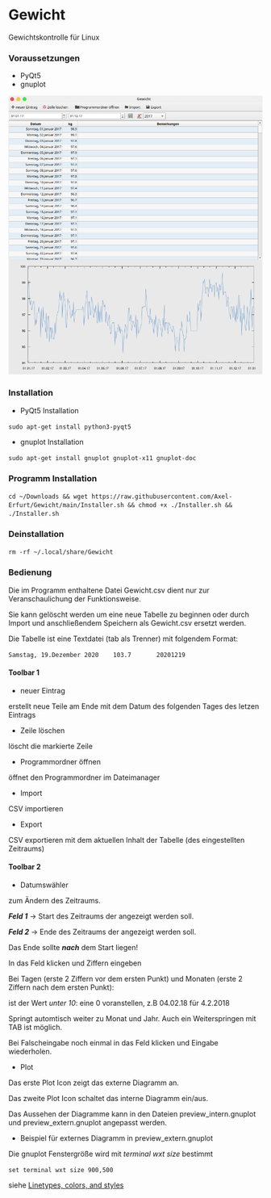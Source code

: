 # Gewicht
Gewichtskontrolle für Linux

### Voraussetzungen
- PyQt5
- gnuplot

<img src="https://raw.githubusercontent.com/Axel-Erfurt/Gewicht/main/screenshot.png" width="600" />

### Installation

- PyQt5 Installation

```sudo apt-get install python3-pyqt5```

- gnuplot Installation

```sudo apt-get install gnuplot gnuplot-x11 gnuplot-doc```

### Programm Installation

```cd ~/Downloads && wget https://raw.githubusercontent.com/Axel-Erfurt/Gewicht/main/Installer.sh && chmod +x ./Installer.sh && ./Installer.sh```

### Deinstallation

```rm -rf ~/.local/share/Gewicht```

### Bedienung

Die im Programm enthaltene Datei Gewicht.csv dient nur zur Veranschaulichung der Funktionsweise.

Sie kann gelöscht werden um eine neue Tabelle zu beginnen oder durch Import und anschließendem Speichern als Gewicht.csv ersetzt werden.

Die Tabelle ist eine Textdatei (tab als Trenner) mit folgendem Format:


```Samstag, 19.Dezember 2020	103.7		20201219```


#### Toolbar 1

- neuer Eintrag

erstellt neue Teile am Ende mit dem Datum des folgenden Tages des letzen Eintrags

- Zeile löschen

löscht die markierte Zeile

- Programmordner öffnen

öffnet den Programmordner im Dateimanager

- Import

CSV importieren

- Export

CSV exportieren mit dem aktuellen Inhalt der Tabelle (des eingestellten Zeitraums)

#### Toolbar 2

- Datumswähler

zum Ändern des Zeitraums.

**_Feld 1_** -> Start des Zeitraums der angezeigt werden soll.

**_Feld 2_** -> Ende des Zeitraums der angezeigt werden soll.

Das Ende sollte **_nach_** dem Start liegen!

In das Feld klicken und Ziffern eingeben

Bei Tagen (erste 2 Ziffern vor dem ersten Punkt) und Monaten (erste 2 Ziffern nach dem ersten Punkt):

ist der Wert *_unter 10_*:  eine 0 voranstellen, z.B 04.02.18 für 4.2.2018

Springt automtisch weiter zu Monat und Jahr. Auch ein Weiterspringen mit TAB ist möglich.

Bei Falscheingabe noch einmal in das Feld klicken und Eingabe wiederholen.

- Plot

Das erste Plot Icon zeigt das externe Diagramm an.

Das zweite Plot Icon schaltet das interne Diagramm ein/aus.

Das Aussehen der Diagramme kann in den Dateien preview_intern.gnuplot und preview_extern.gnuplot angepasst werden.

- Beispiel für externes Diagramm in preview_extern.gnuplot

Die gnuplot Fenstergröße wird mit *_terminal wxt size_* bestimmt

```set terminal wxt size 900,500```

siehe [Linetypes, colors, and styles](http://www.bersch.net/gnuplot-doc/linetypes,-colors,-and-styles.html)
